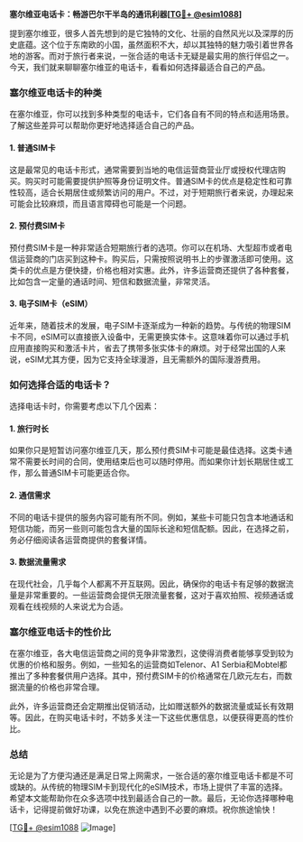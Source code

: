 **塞尔维亚电话卡：畅游巴尔干半岛的通讯利器[[TG💪+ @esim1088](https://t.me/s/esim1088)]**

提到塞尔维亚，很多人首先想到的是它独特的文化、壮丽的自然风光以及深厚的历史底蕴。这个位于东南欧的小国，虽然面积不大，却以其独特的魅力吸引着世界各地的游客。而对于旅行者来说，一张合适的电话卡无疑是最实用的旅行伴侣之一。今天，我们就来聊聊塞尔维亚的电话卡，看看如何选择最适合自己的产品。

### 塞尔维亚电话卡的种类

在塞尔维亚，你可以找到多种类型的电话卡，它们各自有不同的特点和适用场景。了解这些差异可以帮助你更好地选择适合自己的产品。

#### 1. **普通SIM卡**
这是最常见的电话卡形式，通常需要到当地的电信运营商营业厅或授权代理店购买。购买时可能需要提供护照等身份证明文件。普通SIM卡的优点是稳定性和可靠性较高，适合长期居住或频繁访问的用户。不过，对于短期旅行者来说，办理起来可能会比较麻烦，而且语言障碍也可能是一个问题。

#### 2. **预付费SIM卡**
预付费SIM卡是一种非常适合短期旅行者的选项。你可以在机场、大型超市或者电信运营商的门店买到这种卡。购买后，只需按照说明书上的步骤激活即可使用。这类卡的优点是方便快捷，价格也相对实惠。此外，许多运营商还提供了各种套餐，比如包含一定量的通话时间、短信和数据流量，非常灵活。

#### 3. **电子SIM卡（eSIM）**
近年来，随着技术的发展，电子SIM卡逐渐成为一种新的趋势。与传统的物理SIM卡不同，eSIM可以直接嵌入设备中，无需更换实体卡。这意味着你可以通过手机应用直接购买和激活卡片，省去了携带多张实体卡的麻烦。对于经常出国的人来说，eSIM尤其方便，因为它支持全球漫游，且无需额外的国际漫游费用。

### 如何选择合适的电话卡？

选择电话卡时，你需要考虑以下几个因素：

#### 1. **旅行时长**
如果你只是短暂访问塞尔维亚几天，那么预付费SIM卡可能是最佳选择。这类卡通常不需要长时间的合同，使用结束后也可以随时停用。而如果你计划长期居住或工作，那么普通SIM卡可能更适合你。

#### 2. **通信需求**
不同的电话卡提供的服务内容可能有所不同。例如，某些卡可能只包含本地通话和短信功能，而另一些则可能包含大量的国际长途和短信配额。因此，在选择之前，务必仔细阅读各运营商提供的套餐详情。

#### 3. **数据流量需求**
在现代社会，几乎每个人都离不开互联网。因此，确保你的电话卡有足够的数据流量是非常重要的。一些运营商会提供无限流量套餐，这对于喜欢拍照、视频通话或观看在线视频的人来说尤为合适。

### 塞尔维亚电话卡的性价比

在塞尔维亚，各大电信运营商之间的竞争非常激烈，这使得消费者能够享受到较为优惠的价格和服务。例如，一些知名的运营商如Telenor、A1 Serbia和Mobtel都推出了多种套餐供用户选择。其中，预付费SIM卡的价格通常在几欧元左右，而数据流量的价格也非常合理。

此外，许多运营商还会定期推出促销活动，比如赠送额外的数据流量或延长有效期等。因此，在购买电话卡时，不妨多关注一下这些优惠信息，以便获得更高的性价比。

### 总结

无论是为了方便沟通还是满足日常上网需求，一张合适的塞尔维亚电话卡都是不可或缺的。从传统的物理SIM卡到现代化的eSIM技术，市场上提供了丰富的选择。希望本文能帮助你在众多选项中找到最适合自己的一款。最后，无论你选择哪种电话卡，记得提前做好功课，以免在旅途中遇到不必要的麻烦。祝你旅途愉快！

[[TG💪+ @esim1088](https://t.me/s/esim1088) ![Image](https://i.postimg.cc/4NQfJmqS/Snipaste-2025-05-13-00-14-12.png)]